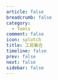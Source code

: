 ```yaml
---
article: false
breadcrumb: false
category: 
  - Tools
comment: false
icon: splotch
title: 工具集合
timeline: false
prev: false
next: false
sidebar: false
---
```



<SiteInfo
  name="What is my IP address？"
  desc="查询本机IP"
  url="https://ifconfig.icu"
  logo="https://ifconfig.icu/static/favicon.ico"
  repo="https://github.com/Paper-Dragon/ifconfig.icu.git"
  preview="/img/Snipaste_2023-11-09_13-04-00.png"
/>


<SiteInfo
  name="FastGit"
  desc="GitHub.com 的镜像加速器"
  url="https://doc.fastgit.org/zh-cn/guide.html"
  logo="https://cdn.jsdelivr.net/gh/FastGitORG/logo@ad87e38c7101537010b3dc6f7d4d52bd1f915002/v2.1.png"
  repo="https://github.com/FastGitORG"
  preview="/img/Snipaste_2023-11-13_15-38-38.png"
/>


<SiteInfo
  name="密码随机生成"
  desc="随机密码生成器"
  url="https://paper-dragon.github.io/RandomPassword/"
  logo="https://paper-dragon.github.io/RandomPassword/ph.jpg"
  repo="https://github.com/Paper-Dragon/RandomPassword"
  preview="/img/Snipaste_2023-11-14_10-44-57.png"
/>




<SiteInfo
  name="composerize"
  desc="将 Docker 命令转化为 Docker Compose 文件"
  url="https://www.composerize.com/"
  logo="https://www.composerize.com/favicon.ico"
  repo="https://github.com/composerize/composerize"
  preview="/img/Snipaste_2023-11-15_11-29-42.png"
/>